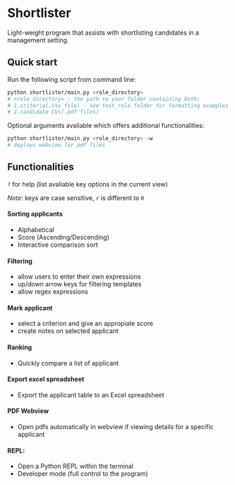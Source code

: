 # Shortlister

Light-weight program that assists with shortlisting candidates in a management setting.  

## Quick start

Run the following script from command line:

```bash
python shortlister/main.py <role_directory>
# <role_directory> : the path to your folder containing both:
# 1.criteria(.csv file) - see test_role folder for formatting examples
# 2.candidate CVs(.pdf files)
``` 
Optional arguments avaliable which offers additional functionalities:

```bash
python shortlister/main.py <role_directory> -w
# deploys webview for pdf files
```

## Functionalities

```?``` for help (list avaliable key options in the current view)

*Note*: keys are case sensitive, ```r``` is different to ```R```

#### Sorting applicants
- Alphabetical
- Score (Ascending/Descending)
- Interactive comparison sort
#### Filtering
- allow users to enter their own expressions
- up/down arrow keys for filtering templates 
- allow regex expressions

#### Mark applicant
- select a criterion and give an appropiate score
- create notes on selected applicant
#### Ranking
- Quickly compare a list of applicant
#### Export excel spreadsheet
- Export the applicant table to an Excel spreadsheet 
#### PDF Webview
- Open pdfs automatically in webview if viewing details for a specific applicant 
#### REPL:
- Open a Python REPL within the terminal
- Developer mode (full control to the program)